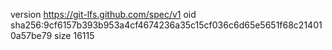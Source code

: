 version https://git-lfs.github.com/spec/v1
oid sha256:9cf6157b393b953a4cf4674236a35c15cf036c6d65e5651f68c214010a57be79
size 16115
